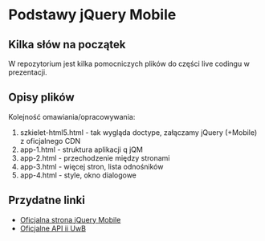Podstawy jQuery Mobile
====================

Kilka słów na początek
---------------------
W repozytorium jest kilka pomocniczych plików do części live codingu w prezentacji.

Opisy plików
---------------------

Kolejność omawiania/opracowywania:

1. szkielet-html5.html - tak wygląda doctype, załączamy jQuery (+Mobile) z oficjalnego CDN
2. app-1.html - struktura aplikacji q jQM
3. app-2.html - przechodzenie między stronami
4. app-3.html - więcej stron, lista odnośników
5. app-4.html - style, okno dialogowe


Przydatne linki
---------------------

* [Oficjalna strona jQuery Mobile](http://jquerymobile.com/)
* [Oficjalne API ii UwB](ii.uwb.edu.pl/api/serwis/?/json/)
